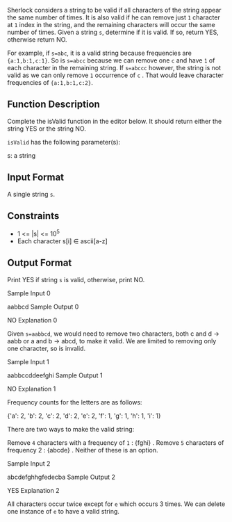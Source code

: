 Sherlock considers a string to be valid if all characters of the string appear the same number of times. It is also valid if he can remove just `1` character at `1` index in the string, and the remaining characters will occur the same number of times. Given a string `s`, determine if it is valid. If so, return YES, otherwise return NO.

For example, if `s=abc`, it is a valid string because frequencies are `{a:1,b:1,c:1}`. So is `s=abcc` because we can remove one `c` and have `1` of each character in the remaining string. If `s=abccc` however, the string is not valid as we can only remove `1` occurrence of `c` . That would leave character frequencies of `{a:1,b:1,c:2}`.

## Function Description

Complete the isValid function in the editor below. It should return either the string YES or the string NO.

`isValid` has the following parameter(s):

s: a string
## Input Format

A single string `s`.

## Constraints
- 1 <= |s| <= 10<sup>5</sup>
- Each character s[i] ∈ ascii[a-z]
## Output Format

Print YES if string `s` is valid, otherwise, print NO.

Sample Input 0

aabbcd
Sample Output 0

NO
Explanation 0

Given `s=aabbcd`, we would need to remove two characters, both c and d -> aabb or a and b -> abcd, to make it valid. We are limited to removing only one character, so  is invalid.

Sample Input 1

aabbccddeefghi
Sample Output 1

NO
Explanation 1

Frequency counts for the letters are as follows:

{'a': 2, 'b': 2, 'c': 2, 'd': 2, 'e': 2, 'f': 1, 'g': 1, 'h': 1, 'i': 1}

There are two ways to make the valid string:

Remove `4` characters with a frequency of `1` : {fghi} .
Remove `5` characters of frequency 2 : {abcde} .
Neither of these is an option.

Sample Input 2

abcdefghhgfedecba
Sample Output 2

YES
Explanation 2

All characters occur twice except for `e` which occurs 3 times. We can delete one instance of `e` to have a valid string.

